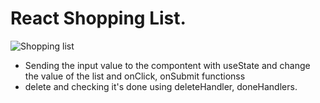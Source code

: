 # React Shopping List.

![Shopping list](https://user-images.githubusercontent.com/73012145/117973483-6b695280-b367-11eb-8bf7-077e7131a338.png)

* Sending the input value to the compontent with useState and change the value of the list and onClick, onSubmit functionss
* delete and checking it's done using deleteHandler, doneHandlers.
